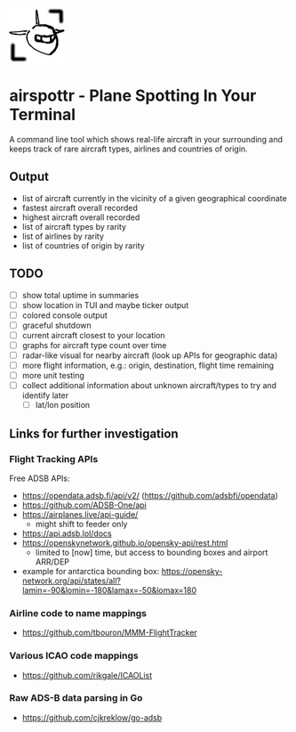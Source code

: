 [<img src="./assets/icon.png" width="100" />](./assets/icon.png)

# airspottr - Plane Spotting In Your Terminal

A command line tool which shows real-life aircraft in your surrounding
and keeps track of rare aircraft types, airlines and countries of origin.

## Output

- list of aircraft currently in the vicinity of a given geographical coordinate
- fastest aircraft overall recorded
- highest aircraft overall recorded
- list of aircraft types by rarity
- list of airlines by rarity
- list of countries of origin by rarity

## TODO

- [ ] show total uptime in summaries
- [ ] show location in TUI and maybe ticker output
- [ ] colored console output
- [ ] graceful shutdown
- [ ] current aircraft closest to your location
- [ ] graphs for aircraft type count over time
- [ ] radar-like visual for nearby aircraft (look up APIs for geographic data)
- [ ] more flight information, e.g.: origin, destination, flight time remaining
- [ ] more unit testing
- [ ] collect additional information about unknown aircraft/types to try and identify later
  - [ ] lat/lon position

## Links for further investigation

### Flight Tracking APIs

Free ADSB APIs:

 - https://opendata.adsb.fi/api/v2/ (https://github.com/adsbfi/opendata)
 - https://github.com/ADSB-One/api
 - https://airplanes.live/api-guide/
   - might shift to feeder only
 - https://api.adsb.lol/docs
 - https://openskynetwork.github.io/opensky-api/rest.html
   - limited to [now] time, but access to bounding boxes and airport ARR/DEP
 - example for antarctica bounding box: https://opensky-network.org/api/states/all?lamin=-90&lomin=-180&lamax=-50&lomax=180

### Airline code to name mappings

- https://github.com/tbouron/MMM-FlightTracker

### Various ICAO code mappings

- https://github.com/rikgale/ICAOList

### Raw ADS-B data parsing in Go

- https://github.com/cjkreklow/go-adsb
